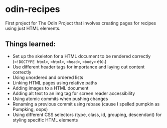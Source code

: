 # odin-recipes
First project for The Odin Project that involves creating pages for recipes using just HTML elements.

## Things learned:
* Set up the skeleton for a HTML document to be rendered correctly (``<!DOCTYPE html>``, ``<html>``, ``<head>``, ``<body>`` etc.)
* Use different header tags for importance and laying out content correctly
* Using unordered and ordered lists
* Linking HTML pages using relative paths
* Adding images to a HTML document
* Adding alt text to an img tag for screen reader accessibility
* Using atomic commits when pushing changes
* Renaming a previous commit using rebase (cause I spelled pumpkin as Pumpking, oops)
* Using different CSS selectors (type, class, id, grouping, descendant) for styling specific HTML elements
